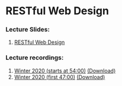 # RESTful Web Design

### Lecture Slides:
1. [RESTful Web Design](09-restful-web-design.pdf)

### Lecture recordings:
1. [Winter 2020 (starts at 54:00)](hhttps://mediaspace.carleton.ca/media/1_85to4kgx) [(Download)](https://people.scs.carleton.ca/~davidmckenney/COMP2406/LectureRecordings/10-Template-Engines-P3-REST-P1-W20.mp4)
1. [Winter 2020 (first 47:00)](https://mediaspace.carleton.ca/media/2406-feb13/1_gckubhrr) [(Download)](https://people.scs.carleton.ca/~davidmckenney/COMP2406/LectureRecordings/11-REST-P2-Connect-P1-W20.mp4)
